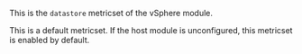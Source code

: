 This is the `datastore` metricset of the vSphere module.

This is a default metricset. If the host module is unconfigured, this metricset is enabled by default.

